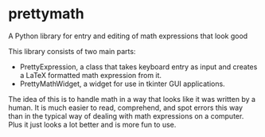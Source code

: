 # prettymath
A Python library for entry and editing of math expressions that look good

This library consists of two main parts: 
- PrettyExpression, a class that takes keyboard entry as input and creates a LaTeX formatted math expression from it.
- PrettyMathWidget, a widget for use in tkinter GUI applications.

The idea of this is to handle math in a way that looks like it was written by a human.  It is much easier to read, comprehend, and spot errors this way than in the typical way of dealing with math expressions on a computer.  Plus it just looks a lot better and is more fun to use.
